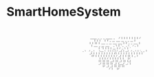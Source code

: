 # SmartHomeSystem

<style>
    p {
    font-size: 5px;
    }
</style>    

<center>
<pre><p>

<b>   _____                              _       _    _                                 _____                 _                       </b>
<b>  / ____|                            | |     | |  | |                               / ____|               | |                      </b>
<b> | (___    _ __ ___     __ _   _ __  | |_    | |__| |   ___    _ __ ___     ___    | (___    _   _   ___  | |_    ___   _ __ ___   </b>
<b>  \___ \  | '_ ` _ \   / _` | | '__| | __|   |  __  |  / _ \  | '_ ` _ \   / _ \    \___ \  | | | | / __| | __|  / _ \ | '_ ` _ \  </b>
<b>  ____) | | | | | | | | (_| | | |    | |_    | |  | | | (_) | | | | | | | |  __/    ____) | | |_| | \__ \ | |_  |  __/ | | | | | | </b>
<b> |_____/  |_| |_| |_|  \__,_| |_|     \__|   |_|  |_|  \___/  |_| |_| |_|  \___|   |_____/   \__, | |___/  \__|  \___| |_| |_| |_| </b>
<b>                                                                                              __/ |                                </b>
<b>                                                                                             |___/                                 </b>

</p></pre>
</center>
